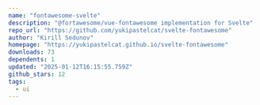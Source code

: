 ```yaml
---
name: "fontawesome-svelte"
description: "@fortawesome/vue-fontawesome implementation for Svelte"
repo_url: "https://github.com/yukipastelcat/svelte-fontawesome"
author: "Kirill Sedunov"
homepage: "https://yukipastelcat.github.io/svelte-fontawesome"
downloads: 73
dependents: 1
updated: "2025-01-12T16:15:55.759Z"
github_stars: 12
tags: 
  - ui
---
```

